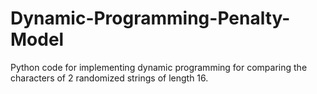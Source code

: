 # Dynamic-Programming-Penalty-Model
Python code for implementing dynamic programming for comparing the characters of 2 randomized strings of length 16.
